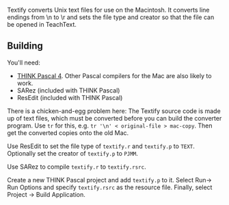 Textify converts Unix text files for use on the Macintosh. It converts line
endings from \n to \r and sets the file type and creator so that the file can
be opened in TeachText.

## Building

You'll need:

* [THINK Pascal 4](https://www.macintoshrepository.org/1758-symantec-think-pascal-4-0). 
  Other Pascal compilers for the Mac are also likely to work.
* SARez (included with THINK Pascal)
* ResEdit (included with THINK Pascal)

There is a chicken-and-egg problem here: The Textify source code is made up of
text files, which must be converted before you can build the converter program.
Use `tr` for this, e.g. `tr '\n' < original-file > mac-copy`. Then get the
converted copies onto the old Mac.

Use ResEdit to set the file type of `textify.r` and `textify.p` to `TEXT`.
Optionally set the creator of `textify.p` to `PJMM`.

Use SARez to compile `textify.r` to `textify.rsrc`.

Create a new THINK Pascal project and add `textify.p` to it. Select Run-> Run
Options and specify `textify.rsrc` as the resource file. Finally, select
Project -> Build Application.

